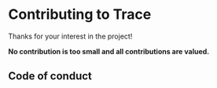# Contributing to Trace

Thanks for your interest in the project!

**No contribution is too small and all contributions are valued.**

## Code of conduct

